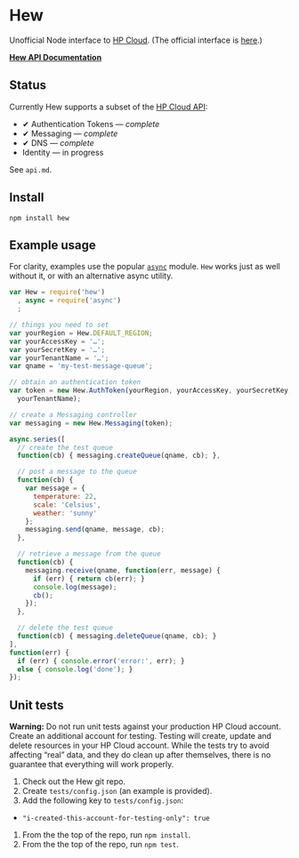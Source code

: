 # Hew

Unofficial Node interface to [HP Cloud](https://www.hpcloud.com/). (The official interface is [here](http://hpcloud.github.io/hpcloud-js/).)

[**Hew API Documentation**](docs/index.md)

## Status

Currently Hew supports a subset of the [HP Cloud API](http://docs.hpcloud.com/api/):

* ✔ Authentication Tokens — *complete*
* ✔ Messaging — *complete*
* ✔ DNS — *complete*
* Identity — in progress

See `api.md`.

## Install

    npm install hew

## Example usage

For clarity, examples use the popular [`async`](https://npmjs.org/package/async) module. `Hew` works just as well without it, or with an alternative async utility.

```js
var Hew = require('hew')
  , async = require('async')
  ;

// things you need to set
var yourRegion = Hew.DEFAULT_REGION;
var yourAccessKey = '…';
var yourSecretKey = '…';
var yourTenantName = '…';
var qname = 'my-test-message-queue';

// obtain an authentication token
var token = new Hew.AuthToken(yourRegion, yourAccessKey, yourSecretKey,
  yourTenantName);

// create a Messaging controller
var messaging = new Hew.Messaging(token);

async.series([
  // create the test queue
  function(cb) { messaging.createQueue(qname, cb); },

  // post a message to the queue
  function(cb) {
    var message = {
      temperature: 22,
      scale: 'Celsius',
      weather: 'sunny'
    };
    messaging.send(qname, message, cb);
  },

  // retrieve a message from the queue
  function(cb) {
    messaging.receive(qname, function(err, message) {
      if (err) { return cb(err); }
      console.log(message);
      cb();
    });
  },

  // delete the test queue
  function(cb) { messaging.deleteQueue(qname, cb); }
],
function(err) {
  if (err) { console.error('error:', err); }
  else { console.log('done'); }
});

```

## Unit tests

**Warning:** Do not run unit tests against your production HP Cloud account. Create an additional account for testing. Testing will create, update and delete resources in your HP Cloud account. While the tests try to avoid affecting “real” data, and they do clean up after themselves, there is no guarantee that everything will work properly.

1. Check out the Hew git repo.
1. Create `tests/config.json` (an example is provided).
1. Add the following key to `tests/config.json`:
  * `"i-created-this-account-for-testing-only": true`
1. From the the top of the repo, run `npm install`.
1. From the the top of the repo, run `npm test`.

